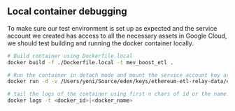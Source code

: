 ## Local container debugging

To make sure our test environment is set up as expected and the service account we created has access to all the necessary assets in Google Cloud, we should test building and running the docker container locally.

```bash
# Build container using Dockerfile.local
docker build -f ./Dockerfile.local -t mev_boost_etl .

# Run the container in detach mode and mount the service account key as a volume and set it as an ENV var for Google Default Application login.
docker run -d -v /Users/yoni/Source/eden/keys/ethereum-etl-relay-data/enduring-art-207419-7f89c92efe93.json:/app/service-account.json -e GOOGLE_APPLICATION_CREDENTIALS=/app/service-account.json mev_boost_etl

# tail the logs of the container using first n chars of id or the name.
docker logs -t <docker_id>|<docker_name>
```
